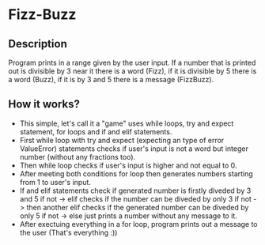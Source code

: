 # Fizz-Buzz
## Description
Program prints in a range given by the user input. If a number that is printed out is divisible by 3 near it there is a word (Fizz), if it is divisible by 5 there is a word (Buzz), if it is by 3 and 5 there is a message (FizzBuzz).
## How it works?
- This simple, let's call it a "game" uses while loops, try and expect statement, for loops and if and elif statements.
- First while loop with try and expect (expecting an type of error ValueError) statements checks if user's input is not a word but integer number (without any fractions too).
- Then while loop checks if user's input is higher and not equal to 0.
- After meeting both conditions for loop then generates numbers starting from 1 to user's input.
- If and elif statements check if generated number is firstly diveded by 3 and 5 if not -> elif checks if the number can be diveded by only 3 if not -> then another elif checks if the generated number can be diveded by only 5 if not -> else just prints a number without any message to it.
- After exectuing everything in a for loop, program prints out a message to the user (That's everything :))
